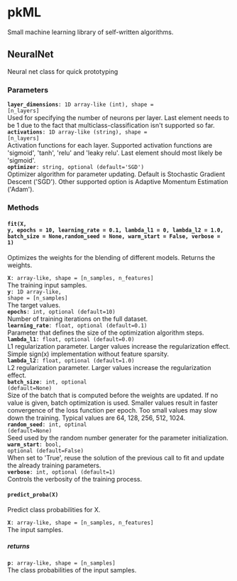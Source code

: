 # pkML
Small machine learning library of self-written algorithms.

## NeuralNet

Neural net class for quick prototyping

### Parameters


<code><b>layer_dimensions</b>: 1D array-like (int), shape = [n_layers]</code><br>
        Used for specifying the number of neurons per layer. Last element 
        needs to be 1 due to the fact that multiclass-classification isn't 
        supported so far.<br></t>
<code><b>activations</b>: 1D array-like (string), shape = [n_layers]</code> <br>
        Activation functions for each layer. Supported activation functions
        are 'sigmoid', 'tanh', 'relu' and 'leaky relu'. Last element should most likely be
        'sigmoid'.<br>
<code><b>optimizer</b>: string, optional (default='SGD')</code> <br>
        Optimizer algorithm for parameter updating. Default is Stochastic 
        Gradient Descent ('SGD'). Other supported option is Adaptive 
        Momentum Estimation ('Adam').<br>

### Methods

#### <code>fit(X, y, epochs = 10, learning_rate = 0.1, lambda_l1 = 0, lambda_l2 = 1.0, batch_size = None,random_seed = None, warm_start = False, verbose = 1)</code>

Optimizes the weights for the blending of different models. Returns the weights.<br>

<code><b>X</b>: array-like, shape = [n_samples, n_features]</code> <br>
            The training input samples. <br>
<code><b>y</b>: 1D array-like, shape = [n_samples]</code> <br>
            The target values.<br>
<code><b>epochs</b>: int, optional (default=10)</code> <br>
            Number of training iterations on the full dataset. <br>
<code><b>learning_rate</b>: float, optional (default=0.1)</code> <br>
            Parameter that defines the size of the optimization algorithm steps.<br>
<code><b>lambda_l1</b>: float, optional (default=0.0)</code> <br>
            L1 regularization parameter. Larger values increase the 
            regularization effect. Simple sign(x) implementation without 
            feature sparsity.<br>
<code><b>lambda_l2</b>: float, optional (default=1.0)</code> <br>
            L2 regularization parameter. Larger values increase the 
            regularization effect. <br>
<code><b>batch_size</b>: int, optional (default=None)</code> <br>
            Size of the batch that is computed before the weights are updated.
            If no value is given, batch optimization is used. Smaller values
            result in faster convergence of the loss function per epoch. Too 
            small values may slow down the training. Typical values are 64,
            128, 256, 512, 1024.<br>
<code><b>random_seed</b>: int, optinal (default=None)</code> <br>
            Seed used by the random number generater for the parameter 
            initialization. <br>
<code><b>warm_start</b>: bool, optional (default=False)</code> <br>
            When set to 'True', reuse the solution of the previous call to fit
            and update the already training parameters.<br>
<code><b>verbose</b>: int, optional (default=1)</code> <br>
            Controls the verbosity of the training process. <br>

#### <code>predict_proba(X)</code>

Predict class probabilities for X.<br>

<code><b>X</b>: array-like, shape = [n_samples, n_features]</code> <br>
            The input samples. <br>
            
##### returns
<code><b>p</b>: array-like, shape = [n_samples]</code> <br>
            The class probabilities of the input samples. <br>
